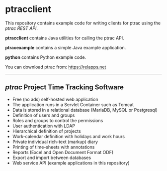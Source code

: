# ptracclient

This repository contains example code for writing clients for ptrac using the *ptrac REST API*.

**ptracclient** contains Java utilities for calling the ptrac API.

**ptracexample** contains a simple Java example application.

**python** contains Python example code.

You can download ptrac from: https://relapps.net

---

## *ptrac* Project Time Tracking Software
* Free (no ads) self-hosted web application
* The application runs in a Servlet Container such as Tomcat
* Data is stored in a relational database (MariaDB, MySQL or Postgresql)
* Definition of users and groups
* Roles and groups to control the permissions
* User authentication with LDAP
* Hierarchical definition of projects
* Work-calendar definition with holidays and work hours
* Private individual rich-text (markup) diary
* Printing of time-sheets with annotations
* Reports (Excel and Open Document Format ODF)
* Export and import between databases
* Web service API (example applications in this repository)
